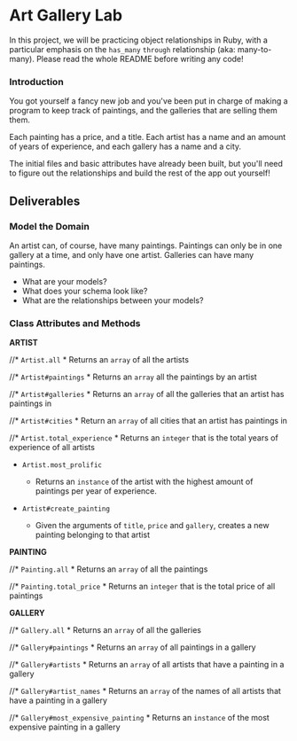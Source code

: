 # Art Gallery Lab

In this project, we will be practicing object relationships in Ruby, with a particular emphasis on the `has_many` `through` relationship (aka: many-to-many). Please read the whole README before writing any code!

### Introduction

You got yourself a fancy new job and you've been put in charge of making a program to keep track of paintings, and the galleries that are selling them them.  

Each painting has a price, and a title.  Each artist has a name and an amount of years of experience, and each gallery has a name and a city.

The initial files and basic attributes have already been built, but you'll need to figure out the relationships and build the rest of the app out yourself!

## Deliverables

### Model the Domain

An artist can, of course, have many paintings. Paintings can only be in one gallery at a time, and only have one artist.  Galleries can have many paintings.

* What are your models?
* What does your schema look like?
* What are the relationships between your models?



### Class Attributes and Methods

**ARTIST**

  //* `Artist.all`
    * Returns an `array` of all the artists

  //* `Artist#paintings`
    * Returns an `array` all the paintings by an artist

  //* `Artist#galleries`
    * Returns an `array` of all the galleries that an artist has paintings in

  //* `Artist#cities`
    * Return an `array` of all cities that an artist has paintings in

  //* `Artist.total_experience`
    * Returns an `integer` that is the total years of experience of all artists

  * `Artist.most_prolific`
    * Returns an `instance` of the artist with the highest amount of paintings per year of experience.

  * `Artist#create_painting`
    * Given the arguments of `title`, `price` and `gallery`, creates a new painting belonging to that artist

**PAINTING**

  //* `Painting.all`
    * Returns an `array` of all the paintings

  //* `Painting.total_price`
    * Returns an `integer` that is the total price of all paintings

**GALLERY**

  //* `Gallery.all`
    * Returns an `array` of all the galleries

  //* `Gallery#paintings`
    * Returns an `array` of all paintings in a gallery

  //* `Gallery#artists`
    * Returns an `array` of all artists that have a painting in a gallery

  //* `Gallery#artist_names`
    * Returns an `array` of the names of all artists that have a painting in a gallery

  //* `Gallery#most_expensive_painting`
    * Returns an `instance` of the most expensive painting in a gallery
